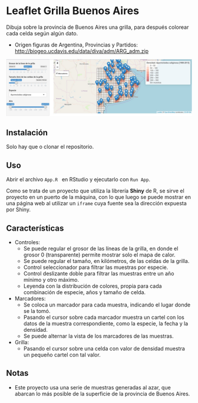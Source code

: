 # Leaflet Grilla Buenos Aires
Dibuja sobre la provincia de Buenos Aires una grilla, para después colorear cada celda según algún dato.

* Origen figuras de Argentina, Provincias y Partidos: http://biogeo.ucdavis.edu/data/diva/adm/ARG_adm.zip

![Captura](https://raw.githubusercontent.com/LeonMarchetti/Leaflet-Grilla-BsAs/master/screenshot.jpg)

## Instalación
Solo hay que o clonar el repositorio.

## Uso
Abrir el archivo `App.R ` en RStudio y ejecutarlo con `Run App`.

Como se trata de un proyecto que utiliza la librería **Shiny** de R, se sirve el proyecto en un puerto de la máquina, con lo que luego se puede mostrar en una página web al utilizar un `iframe` cuya fuente sea la dirección expuesta por Shiny.

## Características
* Controles:
    * Se puede regular el grosor de las líneas de la grilla, en donde el grosor 0 (transparente) permite mostrar solo el mapa de calor.
    * Se puede regular el tamaño, en kilómetros, de las celdas de la grilla.
    * Control seleccionador para filtrar las muestras por especie.
    * Control deslizante doble para filtrar las muestras entre un año mínimo y otro máximo.
    * Leyenda con la distribución de colores, propia para cada combinación de especie, años y tamaño de celda.
* Marcadores:
    * Se coloca un marcador para cada muestra, indicando el lugar donde se la tomó.
    * Pasando el cursor sobre cada marcador muestra un cartel con los datos de la muestra correspondiente, como la especie, la fecha y la densidad.
    * Se puede alternar la vista de los marcadores de las muestras.
* Grilla:
    * Pasando el cursor sobre una celda con valor de densidad muestra un pequeño cartel con tal valor.

## Notas
* Este proyecto usa una serie de muestras generadas al azar, que abarcan lo más posible de la superficie de la provincia de Buenos Aires.
